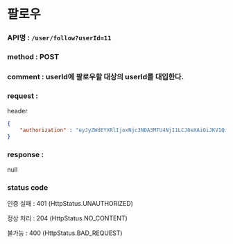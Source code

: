 # 팔로우
### API명 : `/user/follow?userId=11`

### method : POST

### comment : userId에 팔로우할 대상의 userId를 대입한다.

### request :
header
~~~json
{
    "authorization" : "eyJyZWdEYXRlIjoxNjc3NDA3MTU4NjI1LCJ0eXAiOiJKV1QiLCJhbGciOiJIUzM4NCJ9.eyJ1c2VyTnVtIjoxMiwibmlja05hbWUiOiJBbnRlbkEiLCJsb2dpblRpbWUiOiIyMDIzLTAyLTI2IDE5OjI1OjU4IiwiZXhwIjoxNzA4OTQzMTU4fQ.h8LR2kbL890H3nKALp63BpLQL79xSmBsaPMxXcGCxjA02A7E9cO-k_kKt-7OrnKl"
}
~~~

### response :
null

### status code
인증 실패 : 401 (HttpStatus.UNAUTHORIZED)

정상 처리 : 204 (HttpStatus.NO_CONTENT)

불가능 : 400 (HttpStatus.BAD_REQUEST)
